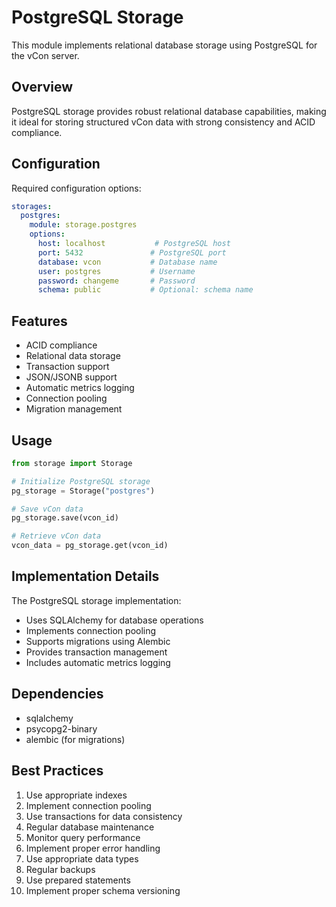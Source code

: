 # PostgreSQL Storage

This module implements relational database storage using PostgreSQL for the vCon server.

## Overview

PostgreSQL storage provides robust relational database capabilities, making it ideal for storing structured vCon data with strong consistency and ACID compliance.

## Configuration

Required configuration options:

```yaml
storages:
  postgres:
    module: storage.postgres
    options:
      host: localhost           # PostgreSQL host
      port: 5432               # PostgreSQL port
      database: vcon           # Database name
      user: postgres           # Username
      password: changeme       # Password
      schema: public           # Optional: schema name
```

## Features

- ACID compliance
- Relational data storage
- Transaction support
- JSON/JSONB support
- Automatic metrics logging
- Connection pooling
- Migration management

## Usage

```python
from storage import Storage

# Initialize PostgreSQL storage
pg_storage = Storage("postgres")

# Save vCon data
pg_storage.save(vcon_id)

# Retrieve vCon data
vcon_data = pg_storage.get(vcon_id)
```

## Implementation Details

The PostgreSQL storage implementation:
- Uses SQLAlchemy for database operations
- Implements connection pooling
- Supports migrations using Alembic
- Provides transaction management
- Includes automatic metrics logging

## Dependencies

- sqlalchemy
- psycopg2-binary
- alembic (for migrations)

## Best Practices

1. Use appropriate indexes
2. Implement connection pooling
3. Use transactions for data consistency
4. Regular database maintenance
5. Monitor query performance
6. Implement proper error handling
7. Use appropriate data types
8. Regular backups
9. Use prepared statements
10. Implement proper schema versioning 